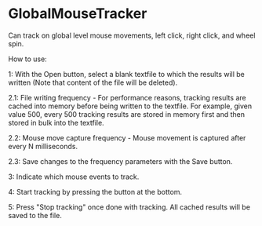 # GlobalMouseTracker

Can track on global level mouse movements, left click, right click, and wheel spin.

How to use:

1: With the Open button, select a blank textfile to which the results will be written (Note that content of the file will be deleted).

2.1: File writing frequency - For performance reasons, tracking results are cached into memory before being written to the textfile. For example, given value 500, every 500 tracking results are stored in memory first and then stored in bulk into the textfile.

2.2: Mouse move capture frequency - Mouse movement is captured after every N milliseconds.

2.3: Save changes to the frequency parameters with the Save button. 

3: Indicate which mouse events to track.

4: Start tracking by pressing the button at the bottom.

5: Press "Stop tracking" once done with tracking. All cached results will be saved to the file.
 
